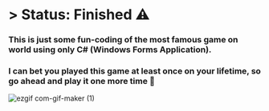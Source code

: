 <h1>> Status: Finished ⚠️ </h1>

### This is just some fun-coding of the most famous game on world using only C# (Windows Forms Application).
### I can bet you played this game at least once on your lifetime, so go ahead and play it one more time 🤪

![ezgif com-gif-maker (1)](https://user-images.githubusercontent.com/83928516/163459517-f4b0d361-bace-45e4-96a2-d5337615d92c.gif)
